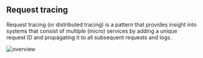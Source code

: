 ## Request tracing

Request tracing (or distributed tracing) is a pattern that provides insight into systems that consist of
multiple (micro) services by adding a unique request ID and propagating it to all subsequent requests and logs.

![overview](../blob/main/profile/overview.png)
